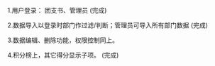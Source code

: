 1.用户登录：
团支书、管理员  (完成)


2.数据导入以登录时部门作过滤/判断；管理员可导入所有部门数据  (完成)

3.数据编辑、删除功能，权限控制同上。

4.积分榜上，其它得分显示子项。 (完成)
 